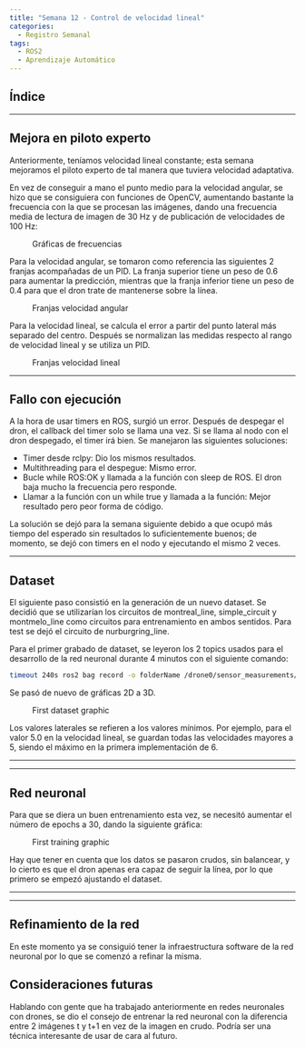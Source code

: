 ```yaml
---
title: "Semana 12 - Control de velocidad lineal"
categories:
  - Registro Semanal
tags:
  - ROS2
  - Aprendizaje Automático
---
```


## Índice

---

## Mejora en piloto experto

Anteriormente, teníamos velocidad lineal constante; esta semana mejoramos el piloto experto de tal manera que tuviera velocidad adaptativa.

En vez de conseguir a mano el punto medio para la velocidad angular, se hizo que se consiguiera con funciones de OpenCV, aumentando bastante la frecuencia con la que se procesan las imágenes, dando una frecuencia media de lectura de imagen de 30 Hz y de publicación de velocidades de 100 Hz:

<figure class="align-center" style="width:60%">
  <img src="{{ site.url }}{{ site.baseurl }}/assets/images/post12/mejoraFrecuencias.png" alt="">
  <figcaption>Gráficas de frecuencias</figcaption>
</figure>

Para la velocidad angular, se tomaron como referencia las siguientes 2 franjas acompañadas de un PID. La franja superior tiene un peso de 0.6 para aumentar la predicción, mientras que la franja inferior tiene un peso de 0.4 para que el dron trate de mantenerse sobre la línea.

<figure class="align-center" style="width:60%">
  <img src="{{ site.url }}{{ site.baseurl }}/assets/images/post12/franjasAngulares.png" alt="">
  <figcaption>Franjas velocidad angular</figcaption>
</figure>

Para la velocidad lineal, se calcula el error a partir del punto lateral más separado del centro. Después se normalizan las medidas respecto al rango de velocidad lineal y se utiliza un PID.

<figure class="align-center" style="width:60%">
  <img src="{{ site.url }}{{ site.baseurl }}/assets/images/post12/franjasLineales.png" alt="">
  <figcaption>Franjas velocidad lineal</figcaption>
</figure>

---

## Fallo con ejecución

A la hora de usar timers en ROS, surgió un error. Después de despegar el dron, el callback del timer solo se llama una vez. Si se llama al nodo con el dron despegado, el timer irá bien. Se manejaron las siguientes soluciones:
* Timer desde rclpy: Dio los mismos resultados.
* Multithreading para el despegue: Mismo error.
* Bucle while ROS:OK y llamada a la función con sleep de ROS. El dron baja mucho la frecuencia pero responde.
* Llamar a la función con un while true y llamada a la función: Mejor resultado pero peor forma de código.

La solución se dejó para la semana siguiente debido a que ocupó más tiempo del esperado sin resultados lo suficientemente buenos; de momento, se dejó con timers en el nodo y ejecutando el mismo 2 veces.

---

## Dataset

El siguiente paso consistió en la generación de un nuevo dataset. Se decidió que se utilizarían los circuitos de montreal_line, simple_circuit y montmelo_line como circuitos para entrenamiento en ambos sentidos. Para test se dejó el circuito de nurburgring_line.

Para el primer grabado de dataset, se leyeron los 2 topics usados para el desarrollo de la red neuronal durante 4 minutos con el siguiente comando:

```bash
timeout 240s ros2 bag record -o folderName /drone0/sensor_measurements/frontal_camera/image_raw /drone0/motion_reference/twist
```

Se pasó de nuevo de gráficas 2D a 3D.

<figure class="align-center" style="width:60%">
  <img src="{{ site.url }}{{ site.baseurl }}/assets/images/post12/first3dGraphic.png" alt="">
  <figcaption>First dataset graphic</figcaption>
</figure>

Los valores laterales se refieren a los valores mínimos. Por ejemplo, para el valor 5.0 en la velocidad lineal, se guardan todas las velocidades mayores a 5, siendo el máximo en la primera implementación de 6.

---
---

## Red neuronal
Para que se diera un buen entrenamiento esta vez, se necesitó aumentar el número de epochs a 30, dando la siguiente gráfica:

<figure class="align-center" style="width:60%">
  <img src="{{ site.url }}{{ site.baseurl }}/assets/images/post12/firstTraining.png" alt="">
  <figcaption>First training graphic</figcaption>
</figure>

Hay que tener en cuenta que los datos se pasaron crudos, sin balancear, y lo cierto es que el dron apenas era capaz de seguir la línea, por lo que primero se empezó ajustando el dataset.

---
---

## Refinamiento de la red
En este momento ya se consiguió tener la infraestructura software de la red neuronal por lo que se comenzó a refinar la misma. 


## Consideraciones futuras
Hablando con gente que ha trabajado anteriormente en redes neuronales con drones, se dio el consejo de entrenar la red neuronal con la diferencia entre 2 imágenes t y t+1 en vez de la imagen en crudo. Podría ser una técnica interesante de usar de cara al futuro.